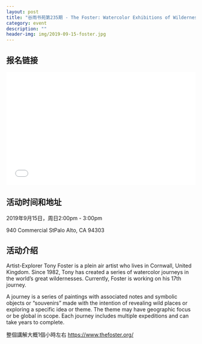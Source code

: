 ```yaml
---
layout: post
title: "谷雨书苑第235期 - The Foster: Watercolor Exhibitions of Wilderness Journeys"
category: event
description: ""
header-img: img/2019-09-15-foster.jpg
---
```


## 报名链接
<div style="width:100%; text-align:left;" ><iframe src="//eventbrite.com/tickets-external?eid=72357935533&ref=etckt" frameborder="0" height="300" width="100%" vspace="0" hspace="0" marginheight="5" marginwidth="5" scrolling="auto" allowtransparency="true"></iframe></div>

## 活动时间和地址
2019年9月15日，周日2:00pm - 3:00pm

940 Commercial StPalo Alto, CA 94303


## 活动介绍
Artist-Explorer Tony Foster is a plein air artist who lives in Cornwall, United Kingdom. Since 1982, Tony has created a series of watercolor journeys in the world’s great wildernesses. Currently, Foster is working on his 17th journey.

A journey is a series of paintings with associated notes and symbolic objects or “souvenirs” made with the intention of revealing wild places or exploring a specific idea or theme. The theme may have geographic focus or be global in scope. Each journey includes multiple expeditions and can take years to complete.

整個講解大概1個小時左右   https://www.thefoster.org/
 
